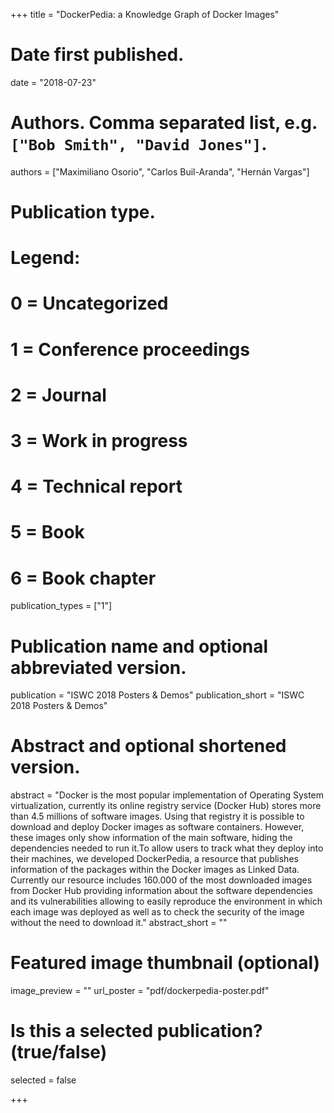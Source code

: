 +++
title = "DockerPedia: a Knowledge Graph of Docker Images"

# Date first published.
date = "2018-07-23"

# Authors. Comma separated list, e.g. `["Bob Smith", "David Jones"]`.
authors = ["Maximiliano Osorio", "Carlos Buil-Aranda", "Hernán Vargas"]
# Publication type.
# Legend:
# 0 = Uncategorized
# 1 = Conference proceedings
# 2 = Journal
# 3 = Work in progress
# 4 = Technical report
# 5 = Book
# 6 = Book chapter
publication_types = ["1"]

# Publication name and optional abbreviated version.
publication = "ISWC 2018 Posters & Demos"
publication_short = "ISWC 2018 Posters & Demos"

# Abstract and optional shortened version.
abstract = "Docker is the most popular implementation of Operating System virtualization, currently its online registry service (Docker Hub) stores more than 4.5 millions of software images. Using that registry it is possible to download and deploy Docker images as software containers. However, these images only show information of the main software, hiding the dependencies needed to run it.To allow users to track what they deploy into their machines, we developed DockerPedia, a resource that publishes information of the packages within the Docker images as Linked Data. Currently our resource includes 160.000 of the most downloaded images from Docker Hub providing information about the software dependencies and its vulnerabilities allowing to easily reproduce the environment in which each image was deployed as well as to check the security of the image without the need to download it."
abstract_short = ""

# Featured image thumbnail (optional)
image_preview = ""
url_poster = "pdf/dockerpedia-poster.pdf"

# Is this a selected publication? (true/false)
selected = false


+++